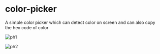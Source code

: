 # color-picker
A simple color picker which can detect color on screen and can also copy the hex code of color

![ph1](https://user-images.githubusercontent.com/52168181/230574724-e2bfc7ad-1677-4e94-bc94-3e9cd661b91b.png)

![ph2](https://user-images.githubusercontent.com/52168181/230574737-40c7d2eb-8e7b-49b9-9ddc-3037d708a897.png)
